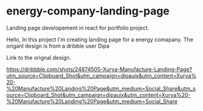 # energy-company-landing-page
Landing page developement in react for portfolio project.

Hello, 
In this project I'm creating landing page for a energy comapany. The origanl design is from a dribble user Dipa

Link to the orignal design. 

https://dribbble.com/shots/24874505-Xurya-Manufacture-Landing-Page?utm_source=Clipboard_Shot&utm_campaign=dipauix&utm_content=Xurya%20-%20Manufacture%20Landing%20Page&utm_medium=Social_Share&utm_source=Clipboard_Shot&utm_campaign=dipauix&utm_content=Xurya%20-%20Manufacture%20Landing%20Page&utm_medium=Social_Share
